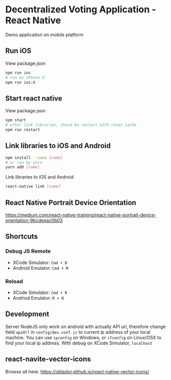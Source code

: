 # Decentralized Voting Application - React Native

Demo application on mobile platform

## Run iOS
View package.json
```bash
npm run ios
# run on iPhone X
npm run ios:X
```

## Start react native
View package.json
```bash
npm start
# after link libraries, shoud be restart with reset cache
npm run restart
```

## Link libraries to iOS and Android
```bash
npm install --save [name]
# or run by yarn
yarn add [name]
```

Link libraries to iOS and Android
```bash
react-native link [name]
```

## React Native Portrait Device Orientation
https://medium.com/react-native-training/react-native-portrait-device-orientation-9bcdeeac0b03


## Shortcuts
### Debug JS Remote
+ XCode Simulator: `Cmd + D`
+ Android Emulator: `Cmd + M`

### Reload
+ XCode Simulator: `Cmd + R`
+ Andriod Emulator: `R + R`


## Development
Server NodeJS only work on android with actually API url, therefore change field `apiUrl` in `config/dev.conf.js` to current ip address of your local machine. You can use `ipconfig` on Windows, or `ifconfig` on Linux/OSX to find your local ip address. With debug on XCode Simulator, `localhost`

## react-navite-vector-icons
Browse all here. https://oblador.github.io/react-native-vector-icons/
